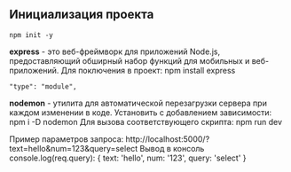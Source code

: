 ## Инициализация проекта
	npm init -y

**express** - это веб-фреймворк для приложений Node.js, предоставляющий обширный набор функций для мобильных и веб-приложений.
Для поключения в проект:
	npm install express

	"type": "module",

**nodemon** - утилита для автоматической перезагрузки сервера при каждом изменении в коде.
Установить с добавлением зависимости:
	npm i -D nodemon
Для вызова соответствующего скрипта:
	npm run dev

Пример параметров запроса: http://localhost:5000/?text=hello&num=123&query=select
Вывод в консоль console.log(req.query): { text: 'hello', num: '123', query: 'select' }
